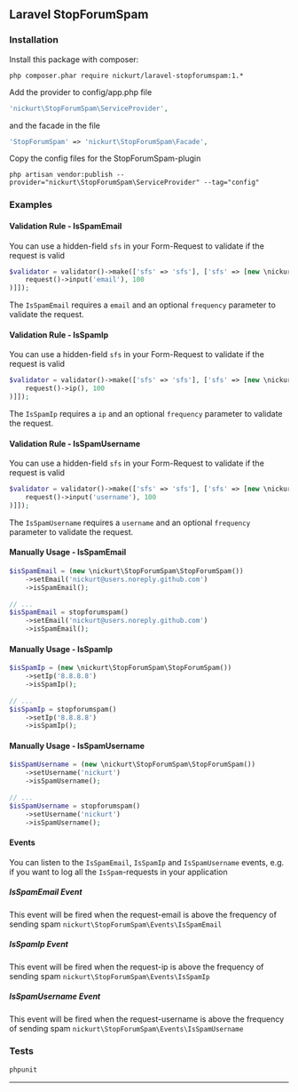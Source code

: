 ## Laravel StopForumSpam

### Installation
Install this package with composer:
```
php composer.phar require nickurt/laravel-stopforumspam:1.*
```

Add the provider to config/app.php file

```php
'nickurt\StopForumSpam\ServiceProvider',
```

and the facade in the file

```php
'StopForumSpam' => 'nickurt\StopForumSpam\Facade',
```

Copy the config files for the StopForumSpam-plugin

```
php artisan vendor:publish --provider="nickurt\StopForumSpam\ServiceProvider" --tag="config"
```

### Examples

#### Validation Rule - IsSpamEmail
You can use a hidden-field `sfs` in your Form-Request to validate if the request is valid
```php
$validator = validator()->make(['sfs' => 'sfs'], ['sfs' => [new \nickurt\StopForumSpam\Rules\IsSpamEmail(
    request()->input('email'), 100
)]]);
```
The `IsSpamEmail` requires a `email` and an optional `frequency` parameter to validate the request.
#### Validation Rule - IsSpamIp
You can use a hidden-field `sfs` in your Form-Request to validate if the request is valid
```php
$validator = validator()->make(['sfs' => 'sfs'], ['sfs' => [new \nickurt\StopForumSpam\Rules\IsSpamIp(
    request()->ip(), 100
)]]);
```
The `IsSpamIp` requires a `ip` and an optional `frequency` parameter to validate the request.
#### Validation Rule - IsSpamUsername
You can use a hidden-field `sfs` in your Form-Request to validate if the request is valid
```php
$validator = validator()->make(['sfs' => 'sfs'], ['sfs' => [new \nickurt\StopForumSpam\Rules\IsSpamUsername(
    request()->input('username'), 100
)]]);
```
The `IsSpamUsername` requires a `username` and an optional `frequency` parameter to validate the request.
#### Manually Usage - IsSpamEmail
```php
$isSpamEmail = (new \nickurt\StopForumSpam\StopForumSpam())
	->setEmail('nickurt@users.noreply.github.com')
	->isSpamEmail();
	
// ...	
$isSpamEmail = stopforumspam()
    ->setEmail('nickurt@users.noreply.github.com')
    ->isSpamEmail();
```
#### Manually Usage - IsSpamIp
```php
$isSpamIp = (new \nickurt\StopForumSpam\StopForumSpam())
	->setIp('8.8.8.8')
	->isSpamIp();
	
// ...	
$isSpamIp = stopforumspam()
    ->setIp('8.8.8.8')
    ->isSpamIp();
```
#### Manually Usage - IsSpamUsername
```php
$isSpamUsername = (new \nickurt\StopForumSpam\StopForumSpam())
	->setUsername('nickurt')
	->isSpamUsername();
	
// ...	
$isSpamUsername = stopforumspam()
    ->setUsername('nickurt')
    ->isSpamUsername();
```
#### Events
You can listen to the `IsSpamEmail`, `IsSpamIp` and `IsSpamUsername` events, e.g. if you want to log all the `IsSpam`-requests in your application
##### IsSpamEmail Event
This event will be fired when the request-email is above the frequency of sending spam
`nickurt\StopForumSpam\Events\IsSpamEmail`
##### IsSpamIp Event
This event will be fired when the request-ip is above the frequency of sending spam
`nickurt\StopForumSpam\Events\IsSpamIp`
##### IsSpamUsername Event
This event will be fired when the request-username is above the frequency of sending spam
`nickurt\StopForumSpam\Events\IsSpamUsername`
### Tests
```sh
phpunit
```
- - - 